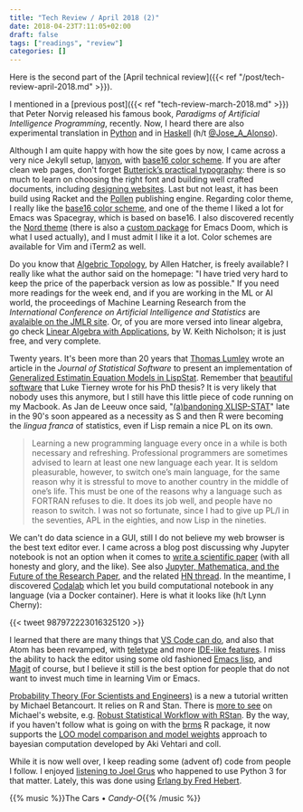 ```yaml
---
title: "Tech Review / April 2018 (2)"
date: 2018-04-23T7:11:05+02:00
draft: false
tags: ["readings", "review"]
categories: []
---
```


Here is the second part of the [April technical review]({{< ref "/post/tech-review-april-2018.md" >}}).

<!--more-->

I mentioned in a [previous post]({{< ref "tech-review-march-2018.md" >}}) that Peter Norvig released his famous book, _Paradigms of Artificial Intelligence Programming_, recently. Now, I heard there are also experimental translation in [Python](https://github.com/aimacode/aima-python) and in [Haskell](https://github.com/chris-taylor/aima-haskell) (h/t [@Jose_A_Alonso](http://www.glc.us.es/~jalonso/vestigium/)).

Although I am quite happy with how the site goes by now, I came across a very nice Jekyll setup, [lanyon](https://github.com/poole/lanyon), with [base16 color scheme](https://github.com/chriskempson/base16). If you are after clean web pages, don't forget [Butterick’s practical typography](https://practicaltypography.com): there is so much to learn on choosing the right font and building well crafted documents, including [designing websites](https://practicaltypography.com/websites.html). Last but not least, it has been build using Racket and the [Pollen](https://pollenpub.com) publishing engine. Regarding color theme, I really like the [base16 color scheme](http://chriskempson.com/projects/base16/), and one of the theme I liked a lot for Emacs was Spacegray, which is based on base16. I also discovered recently the [Nord theme](https://github.com/arcticicestudio) (there is also a [custom package](https://github.com/hlissner/emacs-doom-themes) for Emacs Doom, which is what I used actually), and I must admit I like it a lot. Color schemes are available for Vim and iTerm2 as well.

Do you know that [Algebric Topology](http://www.math.cornell.edu/~hatcher/AT/ATpage.html), by Allen Hatcher, is freely available? I really like what the author said on the homepage: "I have tried very hard to keep the price of the paperback version as low as possible." If you need more readings for the week end, and if you are working in the ML or AI world, the proceedings of Machine Learning Research from the _International Conference on Artificial Intelligence and Statistics_ are [avalaible on the JMLR site](http://proceedings.mlr.press/v84/). Or, of you are more versed into linear algebra, go check [Linear Algebra with Applications](https://openlibra.com/en/book/linear-algebra-with-applications), by W. Keith Nicholson; it is just free, and very complete.

Twenty years. It's been more than 20 years that [Thomas Lumley](http://faculty.washington.edu/tlumley/) wrote an article in the _Journal of Statistical Software_ to present an implementation of [Generalized Estimatin Equation Models in LispStat](https://www.jstatsoft.org/article/view/v001i03). Remember that [beautiful software](http://homepage.divms.uiowa.edu/~luke/xls/xlsinfo/xlsinfo.html) that Luke Tierney wrote for his PhD thesis? It is very likely that nobody uses this anymore, but I still have this little piece of code running on my Macbook. As Jan de Leeuw once said, "[(a)bandoning XLISP-STAT](https://www.jstatsoft.org/article/view/v013i07)" late in the 90's soon appeared as a necessity as S and then R were becoming the _lingua franca_ of statistics, even if Lisp remain a nice PL on its own.

> Learning a new programming language every once in a while is both necessary and refreshing. Professional programmers are sometimes advised to learn at least one new language each year. It is seldom pleasurable, however, to switch one’s main language, for the same reason why it is stressful to move to another country in the middle of one’s life. This must be one of the reasons why a language such as FORTRAN refuses to die. It does its job well, and people have no reason to switch. I was not so fortunate, since I had to give up PL/I in the seventies, APL in the eighties, and now Lisp in the nineties.

We can't do data science in a GUI, still I do not believe my web browser is the best text editor ever. I came across a blog post discussing why Jupyter notebook is not an option when it comes to [write a scientific paper](https://www.oliversherouse.com/2018/04/17/notebooks_arent_papers.html) (with all honesty and glory, and the like). See also [Jupyter, Mathematica, and the Future of the Research Paper](https://paulromer.net/jupyter-mathematica-and-the-future-of-the-research-paper/), and the related [HN thread](https://news.ycombinator.com/item?id=16840692). In the meantime, I discovered [Codalab](https://worksheets.codalab.org) which let you build computational notebook in any language (via a Docker container). Here is what it looks like (h/t Lynn Cherny):

{{< tweet 987972223016325120 >}}

I learned that there are many things that [VS Code can do](https://vscodecandothat.com), and also that Atom has been revamped, with [teletype](https://teletype.atom.io) and more [IDE-like features](https://ide.atom.io). I miss the ability to hack the editor using some old fashioned [Emacs lisp](https://github.com/chrisdone/elisp-guide), and [Magit](https://emacsair.me/2017/09/01/magit-walk-through/) of course, but I believe it still is the best option for people that do not want to invest much time in learning Vim or Emacs.

[Probability Theory (For Scientists and Engineers)](https://betanalpha.github.io/assets/case_studies/probability_theory.html) is a new a tutorial written by Michael Betancourt. It relies on R and Stan. There is [more to see](https://betanalpha.github.io/writing/) on Michael's website, e.g. [Robust Statistical Workflow with RStan](https://betanalpha.github.io/assets/case_studies/rstan_workflow.html). By the way, if you haven't follow what is going on with the [brms](https://github.com/paul-buerkner/brms) R package, it now supports the [LOO model comparison and model weights](http://andrewgelman.com/2018/04/16/loo-2-0-loose/) approach to bayesian computation developed by Aki Vehtari and coll.

While it is now well over, I keep reading some (advent of) code from people I follow. I enjoyed [listening to Joel Grus](https://www.youtube.com/watch?v=XVEP2d5esmY) who happened to use Python 3 for that matter. Lately, this was done using [Erlang by Fred Hebert](https://ferd.ca/advent-of-code-2017.html).

{{% music %}}The Cars • _Candy-O_{{% /music %}}
